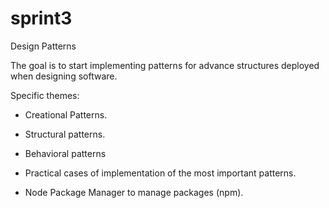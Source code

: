 # sprint3
Design Patterns

The goal is to start implementing patterns for advance structures deployed when designing software.

Specific themes:

* Creational Patterns.

* Structural patterns.

* Behavioral patterns

* Practical cases of implementation of the most important patterns.

* Node Package Manager to manage packages (npm).
